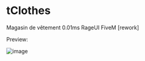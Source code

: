 # tClothes
Magasin de vêtement 0.01ms RageUI FiveM [rework]

Preview:

![image](https://user-images.githubusercontent.com/98286538/150825213-43d7b17f-4817-410b-9d01-6f56550db706.png)

